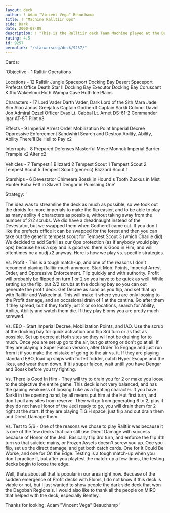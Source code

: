```yaml
---
layout: deck
author: ! Adam "Vincent Vega" Beauchamp
title: ! "Machine Ralltiir Ops"
side: Dark
date: 2000-08-09
description: ! "This is the Ralltiir deck Team Machine played at the Dagobah Regionals, it did quite well, and Charlie Herren won with it."
rating: 4.5
id: 9257
permalink: "/starwarsccg/deck/9257/"
---
```

Cards: 

'Objective - 1
Ralltiir Operations

Locations - 12
Ralltiir
Jungle
Spaceport Docking Bay
Desert
Spaceport Prefects Office
Death Star II Docking Bay
Executor Docking Bay
Coruscant
Kiffix
Wakeelmui
Hoth Wampa Cave
Hoth Ice Plains

Characters - 17
Lord Vader
Darth Vader, Dark Lord of the Sith
Mara Jade
Sim Aloo
Janus Greejatus
Captain Godherdt
Captain Sarkli
Colonol David Jon
Admiral Ozzel
Officer Evax
Lt. Cabbal
Lt. Arnet
DS-61-2
Commander Igar
AT-ST Pilot x3

Effects - 9
Imperial Arrest Order
Mobilization Point
Imperial Decree
Oppressive Enforcement
Sandwhirl
Search and Destroy
Ability, Ability, Ability
There'll Be Hell to Pay x2

Interrupts - 8
Prepared Defenses
Masterful Move
Monnok
Imperial Barrier
Trample x2
Alter x2

Vehicles - 7
Tempest 1
Blizzard 2
Tempest Scout 1
Tempest Scout 2
Tempest Scout 5
Tempest Scout (generic)
Blizzard Scout 1

Starships - 6
Devestator
Chimeara
Bossk in Hound's Tooth
Zuckus in Mist Hunter
Boba Fett in Slave 1
Dengar in Punishing One'

Strategy: '

The idea was to streamline the deck as much as possible, so we took out the droids for more imperials to make the flip easier, and to be able to play as many ability 4 characters as possible, without taking away from the number of 2/2 scrubs. We did have a dreadnaught instead of the Devestator, but we swapped them when Godherdt came out. If you don't like the prefects office it can be swapped for the forest and then you can take out the generic tempest scout for Tempest Scout 3 (which Charlie did). We decided to add Sarkli as our Ops protection (as if anybody would play ops) because he is a spy and is good vs. there is Good in Him, and will oftentimes be a nudj x2 anyway. Here is how we play vs. specific strategies.

Vs. Profit - This is a tough match-up, and one of the reasons I don't recomend playing Ralltiir much anymore. Start Mob. Points, Imperial Arrest Order, and Oppressive Enforcement. Flip quickly and with authority. Profit will probably be flipped on turn 1 or 2 so you have to be quick as well. While setting up the flip, put 2/2 scrubs at the docking bay so you can out generate the profit deck. Get Decree as soon as you flip, and set that up with Ralltiir and Wakeelmui. This will make it where you are only loosing to the Profit damage, and an occasional drain of 1 at the cantina. Go after them if they spread, but if they fortify just 2 or so locations, search for Ability, Ability, Ability and watch them die. If they play Eloms you are pretty much screwed.

Vs. EBO - Start Imperial Decree, Mobilization Points, and IAO. Use the scrub at the docking bay for quick activation and flip 3rd turn or as fast as possible. Set up decree at Hoth sites so they will not be draining for to much. Once you are set up go to the air, but go strong or don't go at all. If they are playing a Super Falcon version, alter Order To Engage and just run from it if you make the mistake of going to the air vs. it. If they are playing standard EBO, load up ships with forfeit fodder, catch Hyper Escape and the likes, and wear them down. If it is super falcon, wait untill you have Dengar and Bossk before you try fighting.

Vs. There Is Good In Him - They will try to drain you for 2 or make you loose to the objective the entire game. This deck is not very balanced, and has the gaping weakness of loosing Luke as a fighting character. If you have Sarkli in the opening hand, by all means put him at the Hut first turn, and don't pull any sites from reserve. They will go from generating 6 to 2, plus if they do not have Honor of the Jedi ready to go, you will drain them for 2 right at the start. If they are playing TIGIH space, just flip and out drain them and Direct Damage them.

Vs. Test to 5/6 - One of the reasons we chose to play Ralltiir was because it is one of the few decks that can still use Direct Damage with success because of Honor of the Jedi. Basically flip 3rd turn, and enforce the flip 4th turn so that suicide mains, or Frozen Assets doesn't screw you up. Oce you flip, set up the direct damage, and get both catch cards. One for It Could Be Worse, and one for On the Edge. Testing is a tough match-up when you don't practice it, but after you playtest the match-up a few times, the testing decks begin to loose the edge.

Well, thats about all that is popular in our area right now. Becuase of the sudden emergence of Profit decks with Eloms, I do not know if this deck is viable or not, but I just wanted to show people the dark side deck that won the Dagobah Regionals. I would also like to thank all the people on MIRC that helped with the deck, especially Bentley.

Thanks for looking,
Adam "Vincent Vega" Beauchamp '
